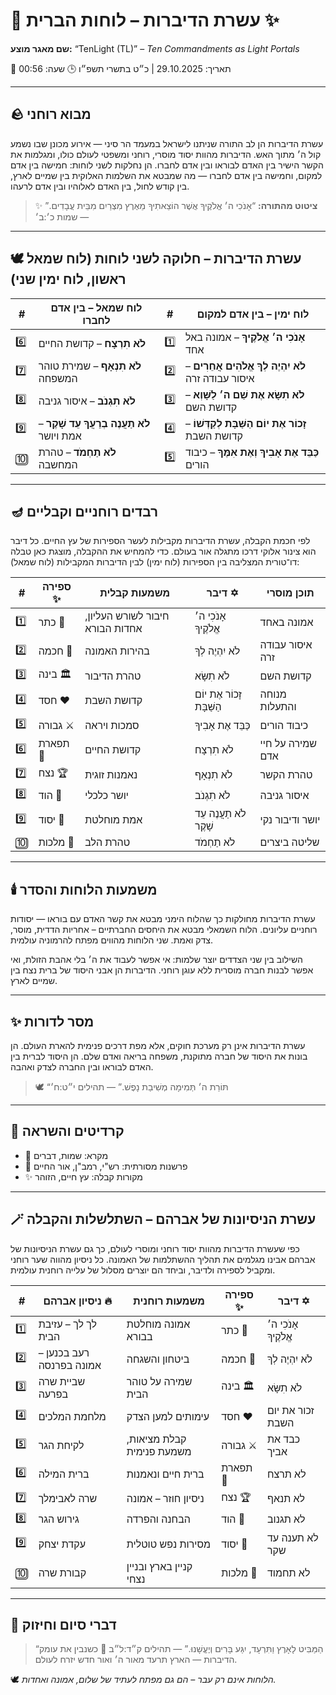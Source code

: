 # 📜 עשרת הדיברות – לוחות הברית ✨

**שם מאגר מוצע:** “TenLight (TL)” – *Ten Commandments as Light Portals*

📅 תאריך: 29.10.2025 | כ״ט בתשרי תשפ״ו
🕒 שעה: 00:56

---

## 🪨 מבוא רוחני

עשרת הדיברות הן לב התורה שניתנו לישראל במעמד הר סיני — אירוע מכונן שבו נשמע קול ה׳ מתוך האש. הדיברות מהוות יסוד מוסרי, רוחני ומשפטי לעולם כולו, ומגלמות את הקשר הישיר בין האדם לבוראו ובין אדם לחברו. הן נחלקות לשני לוחות: חמישה בין אדם למקום, וחמישה בין אדם לחברו — מה שמבטא את השלמות האלוקית בין שמיים לארץ, בין קודש לחול, בין האדם לאלוהיו ובין אדם לרעהו.

> ✨ **ציטוט מהתורה:**
> “אָנֹכִי ה׳ אֱלֹקֶיךָ אֲשֶׁר הוֹצֵאתִיךָ מֵאֶרֶץ מִצְרַיִם מִבֵּית עֲבָדִים.”
> — שמות כ׳:ב׳

---

## 🕊️ עשרת הדיברות – חלוקה לשני לוחות (לוח שמאל ראשון, לוח ימין שני)

| #   | לוח שמאל – בין אדם לחברו                        | #   | לוח ימין – בין אדם למקום                                 |
| --- | ----------------------------------------------- | --- | -------------------------------------------------------- |
| 6️⃣ | **לֹא תִרְצָח** – קדושת החיים                   | 1️⃣ | **אָנֹכִי ה׳ אֱלֹקֶיךָ** – אמונה באל אחד                 |
| 7️⃣ | **לֹא תִנְאָף** – שמירת טוהר המשפחה             | 2️⃣ | **לֹא יִהְיֶה לְךָ אֱלֹהִים אֲחֵרִים** – איסור עבודה זרה |
| 8️⃣ | **לֹא תִגְנֹב** – איסור גניבה                   | 3️⃣ | **לֹא תִשָּׂא אֶת שֵׁם ה׳ לַשָּׁוְא** – קדושת השם        |
| 9️⃣ | **לֹא תַעֲנֶה בְרֵעֲךָ עֵד שָׁקֶר** – אמת ויושר | 4️⃣ | **זָכוֹר אֶת יוֹם הַשַּׁבָּת לְקַדְּשׁוֹ** – קדושת השבת  |
| 🔟  | **לֹא תַחְמֹד** – טהרת המחשבה                   | 5️⃣ | **כַּבֵּד אֶת אָבִיךָ וְאֶת אִמֶּךָ** – כיבוד הורים      |

---

## 🪔 רבדים רוחניים וקבליים

לפי חכמת הקבלה, עשרת הדיברות מקבילות לעשר הספירות של עץ החיים. כל דיבר הוא צינור אלוקי דרכו מתגלה אור בעולם. כדי להמחיש את ההקבלה, מוצגת כאן טבלה דו־טורית המצליבה בין הספירות (לוח ימין) לבין הדיברות המקבילות (לוח שמאל):

| #   | ספירה ✨  | משמעות קבלית                    | דיבר ✡️                    | תוכן מוסרי       |
| --- | -------- | ------------------------------- | -------------------------- | ---------------- |
| 1️⃣ | כתר 👑   | חיבור לשורש העליון, אחדות הבורא | אָנֹכִי ה׳ אֱלֹקֶיךָ       | אמונה באחד       |
| 2️⃣ | חכמה 🧠  | בהירות האמונה                   | לֹא יִהְיֶה לְךָ           | איסור עבודה זרה  |
| 3️⃣ | בינה 🏛  | טהרת הדיבור                     | לֹא תִשָּׂא                | קדושת השם        |
| 4️⃣ | חסד ❤️   | קדושת השבת                      | זָכוֹר אֶת יוֹם הַשַּׁבָּת | מנוחה והתעלות    |
| 5️⃣ | גבורה ⚔  | סמכות ויראה                     | כַּבֵּד אֶת אָבִיךָ        | כיבוד הורים      |
| 6️⃣ | תפארת 🎨 | קדושת החיים                     | לֹא תִרְצָח                | שמירה על חיי אדם |
| 7️⃣ | נצח 🏆   | נאמנות זוגית                    | לֹא תִנְאָף                | טהרת הקשר        |
| 8️⃣ | הוד 🙏   | יושר כלכלי                      | לֹא תִגְנֹב                | איסור גניבה      |
| 9️⃣ | יסוד 🔗  | אמת מוחלטת                      | לֹא תַעֲנֶה עֵד שָׁקֶר     | יושר ודיבור נקי  |
| 🔟  | מלכות 👑 | טהרת הלב                        | לֹא תַחְמֹד                | שליטה ביצרים     |

---

## 🕯️ משמעות הלוחות והסדר

עשרת הדיברות מחולקות כך שהלוח הימני מבטא את קשר האדם עם בוראו — יסודות רוחניים עליונים. הלוח השמאלי מבטא את היחסים החברתיים – אחריות הדדית, מוסר, צדק ואמת. שני הלוחות מהווים מפתח להרמוניה עולמית.

השילוב בין שני הצדדים יוצר שלמות: אי אפשר לעבוד את ה׳ בלי אהבת הזולת, ואי אפשר לבנות חברה מוסרית ללא עוגן רוחני. הדיברות הן אבני היסוד של ברית נצח בין שמיים לארץ.

---

## ✨ מסר לדורות

עשרת הדיברות אינן רק מערכת חוקים, אלא מפת דרכים פנימית להארת העולם. הן בונות את היסוד של חברה מתוקנת, משפחה בריאה ואדם שלם. הן היסוד לברית בין האדם לבוראו ובין החברה לצדק ואהבה.

> 🕊️ “תּוֹרַת ה׳ תְּמִימָה מְשִׁיבַת נָפֶשׁ.” — תהילים י״ט:ח׳

---

## 🪬 קרדיטים והשראה

* 📖 מקרא: שמות, דברים
* 🕍 פרשנות מסורתית: רש"י, רמב"ן, אור החיים
* ✨ מקורות קבלה: עץ חיים, הזוהר

---

## 🪄 עשרת הניסיונות של אברהם – השתלשלות והקבלה

כפי שעשרת הדיברות מהוות יסוד רוחני ומוסרי לעולם, כך גם עשרת הניסיונות של אברהם אבינו מגלמים את תהליך ההשתלמות של האמונה. כל ניסיון מהווה שער רוחני ומקביל לספירה ולדיבר, וביחד הם יוצרים מסלול של עלייה רוחנית עולמית.

| #   | ניסיון אברהם 🔥          | משמעות רוחנית             | ספירה ✨  | דיבר ✡️              |
| --- | ------------------------ | ------------------------- | -------- | -------------------- |
| 1️⃣ | לך לך – עזיבת הבית       | אמונה מוחלטת בבורא        | כתר 👑   | אָנֹכִי ה׳ אֱלֹקֶיךָ |
| 2️⃣ | רעב בכנען – אמונה בפרנסה | ביטחון והשגחה             | חכמה 🧠  | לֹא יִהְיֶה לְךָ     |
| 3️⃣ | שביית שרה בפרעה          | שמירה על טוהר הבית        | בינה 🏛  | לֹא תִשָּׂא          |
| 4️⃣ | מלחמת המלכים             | עימותים למען הצדק         | חסד ❤️   | זכור את יום השבת     |
| 5️⃣ | לקיחת הגר                | קבלת מציאות, משמעת פנימית | גבורה ⚔  | כבד את אביך          |
| 6️⃣ | ברית המילה               | ברית חיים ונאמנות         | תפארת 🎨 | לא תרצח              |
| 7️⃣ | שרה לאבימלך              | ניסיון חוזר – אמונה       | נצח 🏆   | לא תנאף              |
| 8️⃣ | גירוש הגר                | הבחנה והפרדה              | הוד 🙏   | לא תגנוב             |
| 9️⃣ | עקדת יצחק                | מסירות נפש טוטלית         | יסוד 🔗  | לא תענה עד שקר       |
| 🔟  | קבורת שרה                | קניין בארץ ובניין נצחי    | מלכות 👑 | לא תחמוד             |

---

## 🌿 דברי סיום וחיזוק

> “הַמַּבִּיט לָאָרֶץ וַתִּרְעָד, יִגַּע בָּרִים וְיֶעֱשָׁנוּ.” — תהילים ק״ד:ל״ב
> 🌟 כשנבין את עומק הדיברות — הארץ תרעד מאור ה׳ ואור חדש יזרח לעולם.

🕊️ *הלוחות אינם רק עבר – הם גם מפתח לעתיד של שלום, אמונה ואחדות.*
